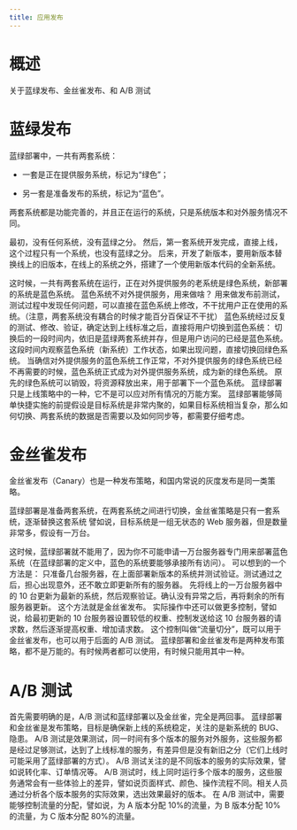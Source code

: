 ```yaml
---
title: 应用发布
---
```


# 概述

关于蓝绿发布、金丝雀发布、和 A/B 测试

# 蓝绿发布

蓝绿部署中，一共有两套系统：

- 一套是正在提供服务系统，标记为“绿色”；

- 另一套是准备发布的系统，标记为“蓝色”。

两套系统都是功能完善的，并且正在运行的系统，只是系统版本和对外服务情况不同。

最初，没有任何系统，没有蓝绿之分。 然后，第一套系统开发完成，直接上线，这个过程只有一个系统，也没有蓝绿之分。 后来，开发了新版本，要用新版本替换线上的旧版本，在线上的系统之外，搭建了一个使用新版本代码的全新系统。

这时候，一共有两套系统在运行，正在对外提供服务的老系统是绿色系统，新部署的系统是蓝色系统。 蓝色系统不对外提供服务，用来做啥？ 用来做发布前测试，测试过程中发现任何问题，可以直接在蓝色系统上修改，不干扰用户正在使用的系统。（注意，两套系统没有耦合的时候才能百分百保证不干扰） 蓝色系统经过反复的测试、修改、验证，确定达到上线标准之后，直接将用户切换到蓝色系统： 切换后的一段时间内，依旧是蓝绿两套系统并存，但是用户访问的已经是蓝色系统。这段时间内观察蓝色系统（新系统）工作状态，如果出现问题，直接切换回绿色系统。 当确信对外提供服务的蓝色系统工作正常，不对外提供服务的绿色系统已经不再需要的时候，蓝色系统正式成为对外提供服务系统，成为新的绿色系统。 原先的绿色系统可以销毁，将资源释放出来，用于部署下一个蓝色系统。 蓝绿部署只是上线策略中的一种，它不是可以应对所有情况的万能方案。 蓝绿部署能够简单快捷实施的前提假设是目标系统是非常内聚的，如果目标系统相当复杂，那么如何切换、两套系统的数据是否需要以及如何同步等，都需要仔细考虑。

# 金丝雀发布

金丝雀发布（Canary）也是一种发布策略，和国内常说的灰度发布是同一类策略。

蓝绿部署是准备两套系统，在两套系统之间进行切换，金丝雀策略是只有一套系统，逐渐替换这套系统 譬如说，目标系统是一组无状态的 Web 服务器，但是数量非常多，假设有一万台。

这时候，蓝绿部署就不能用了，因为你不可能申请一万台服务器专门用来部署蓝色系统（在蓝绿部署的定义中，蓝色的系统要能够承接所有访问）。 可以想到的一个方法是： 只准备几台服务器，在上面部署新版本的系统并测试验证。测试通过之后，担心出现意外，还不敢立即更新所有的服务器。 先将线上的一万台服务器中的 10 台更新为最新的系统，然后观察验证。确认没有异常之后，再将剩余的所有服务器更新。 这个方法就是金丝雀发布。 实际操作中还可以做更多控制，譬如说，给最初更新的 10 台服务器设置较低的权重、控制发送给这 10 台服务器的请求数，然后逐渐提高权重、增加请求数。 这个控制叫做“流量切分”，既可以用于金丝雀发布，也可以用于后面的 A/B 测试。 蓝绿部署和金丝雀发布是两种发布策略，都不是万能的。有时候两者都可以使用，有时候只能用其中一种。

# A/B 测试

首先需要明确的是，A/B 测试和蓝绿部署以及金丝雀，完全是两回事。 蓝绿部署和金丝雀是发布策略，目标是确保新上线的系统稳定，关注的是新系统的 BUG、隐患。 A/B 测试是效果测试，同一时间有多个版本的服务对外服务，这些服务都是经过足够测试，达到了上线标准的服务，有差异但是没有新旧之分（它们上线时可能采用了蓝绿部署的方式）。 A/B 测试关注的是不同版本的服务的实际效果，譬如说转化率、订单情况等。 A/B 测试时，线上同时运行多个版本的服务，这些服务通常会有一些体验上的差异，譬如说页面样式、颜色、操作流程不同。相关人员通过分析各个版本服务的实际效果，选出效果最好的版本。 在 A/B 测试中，需要能够控制流量的分配，譬如说，为 A 版本分配 10%的流量，为 B 版本分配 10%的流量，为 C 版本分配 80%的流量。
